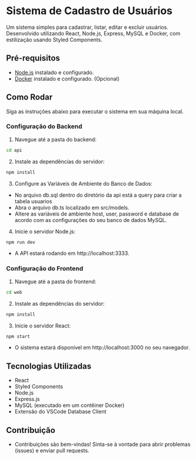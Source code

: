 # Sistema de Cadastro de Usuários

Um sistema simples para cadastrar, listar, editar e excluir usuários. Desenvolvido utilizando React, Node.js, Express, MySQL e Docker, com estilização usando Styled Components.

## Pré-requisitos

- [Node.js](https://nodejs.org/) instalado e configurado.
- [Docker](https://www.docker.com/) instalado e configurado. (Opcional)

## Como Rodar

Siga as instruções abaixo para executar o sistema em sua máquina local.

### Configuração do Backend

1. Navegue até a pasta do backend:

```bash
cd api
```

2. Instale as dependências do servidor:

```bash
npm install
```
3. Configure as Variáveis de Ambiente do Banco de Dados:

- No arquivo db.sql dentro do diretório da api está a query para criar a tabela usuarios
- Abra o arquivo db.ts localizado em src/models.
- Altere as variáveis de ambiente host, user, password e database de acordo com as configurações do seu banco de dados MySQL.

4. Inicie o servidor Node.js:

```bash
npm run dev
```

- A API estará rodando em http://localhost:3333.

### Configuração do Frontend

1. Navegue até a pasta do frontend:

```bash
cd web
```

2. Instale as dependências do servidor:

```bash
npm install
```

3. Inicie o servidor React:

```bash
npm start
```

- O sistema estará disponível em http://localhost:3000 no seu navegador.

## Tecnologias Utilizadas

- React
- Styled Components
- Node.js
- Express.js
- MySQL (executado em um contêiner Docker)
- Extensão do VSCode Database Client
  
## Contribuição
- Contribuições são bem-vindas! Sinta-se à vontade para abrir problemas (issues) e enviar pull requests.
